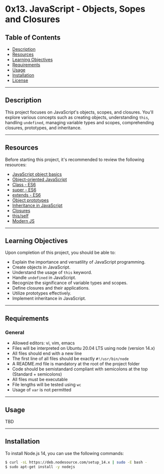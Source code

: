 # 0x13. JavaScript - Objects, Sopes and Closures

## Table of Contents

- [Description](#description)
- [Resources](#resources)
- [Learning Objectives](#learning-objectives)
- [Requirements](#requirements)
- [Usage](#usage)
- [Installation](#installation)
- [License](#license)

---

## Description

This project focuses on JavaScript's objects, scopes, and closures. You'll explore various concepts such as creating objects, understanding `this`, handling `undefined`, managing variable types and scopes, comprehending closures, prototypes, and inheritance.

---

## Resources

Before starting this project, it's recommended to review the following resources:

- [JavaScript object basics](https://developer.mozilla.org/en-US/docs/Learn/JavaScript/Objects/Basics)
- [Object-oriented JavaScript](https://developer.mozilla.org/en-US/docs/Web/JavaScript/Introduction_to_Object-Oriented_JavaScript)
- [Class - ES6](https://developer.mozilla.org/en-US/docs/Web/JavaScript/Reference/Classes)
- [super - ES6](https://developer.mozilla.org/en-US/docs/Web/JavaScript/Reference/Operators/super)
- [extends - ES6](https://developer.mozilla.org/en-US/docs/Web/JavaScript/Reference/Classes/extends)
- [Object prototypes](https://developer.mozilla.org/en-US/docs/Learn/JavaScript/Objects/Object_prototypes)
- [Inheritance in JavaScript](https://developer.mozilla.org/en-US/docs/Learn/JavaScript/Objects/Inheritance)
- [Closures](https://developer.mozilla.org/en-US/docs/Web/JavaScript/Closures)
- [this/self](https://developer.mozilla.org/en-US/docs/Web/JavaScript/Reference/Operators/this)
- [Modern JS](https://developer.mozilla.org/en-US/docs/Web/JavaScript)

---

## Learning Objectives

Upon completion of this project, you should be able to:

- Explain the importance and versatility of JavaScript programming.
- Create objects in JavaScript.
- Understand the usage of `this` keyword.
- Handle `undefined` in JavaScript.
- Recognize the significance of variable types and scopes.
- Define closures and their applications.
- Utilize prototypes effectively.
- Implement inheritance in JavaScript.

---

## Requirements

### General

- Allowed editors: vi, vim, emacs
- Files will be interpreted on Ubuntu 20.04 LTS using node (version 14.x)
- All files should end with a new line
- The first line of all files should be exactly `#!/usr/bin/node`
- A README.md file is mandatory at the root of the project folder
- Code should be semistandard compliant with semicolons at the top (Standard + semicolons)
- All files must be executable
- File lengths will be tested using `wc`
- Usage of `var` is not permitted

---

## Usage

TBD

---

## Installation

To install Node.js 14, you can use the following commands:

```bash
$ curl -sL https://deb.nodesource.com/setup_14.x | sudo -E bash -
$ sudo apt-get install -y nodejs
